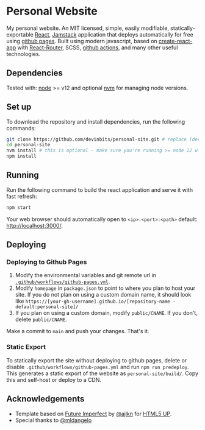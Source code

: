 # Personal Website

My personal website. An MIT licensed, simple, easily modifiable, statically-exportable [React](https://reactjs.org/), [Jamstack](https://jamstack.org/) application that deploys automatically for free using [github pages](https://pages.github.com/). Built using modern javascript, based on [create-react-app](https://github.com/facebook/create-react-app) with [React-Router](https://reactrouter.com/), SCSS, [github actions](https://github.com/features/actions), and many other useful technologies.

## Dependencies

Tested with: [node](https://nodejs.org/) >= v12 and optional [nvm](https://github.com/nvm-sh/nvm#installing-and-updating) for managing node versions.

## Set up

To download the repository and install dependencies, run the following commands:

```bash
git clone https://github.com/devinbits/personal-site.git # replace [devinbits] with your github username if you fork first.
cd personal-site
nvm install # this is optional - make sure you're running >= node 12 with `node --version`
npm install
```

## Running

Run the following command to build the react application and serve it with fast refresh:

```bash
npm start
```

Your web browser should automatically open to `<ip>:<port>:<path>` default: [http://localhost:3000/](http://localhost:3000/).

## Deploying

### Deploying to Github Pages

1. Modify the environmental variables and git remote url in [`.github/workflows/github-pages.yml`](.github/workflows/github-pages.yml).
2. Modify `homepage` in `package.json` to point to where you plan to host your site. If you do not plan on using a custom domain name, it should look like `https://[your-gh-username].github.io/[repository-name - default:personal-site]/`
3. If you plan on using a custom domain, modify `public/CNAME`. If you don't, delete `public/CNAME`.

Make a commit to `main` and push your changes. That's it.

### Static Export

To statically export the site without deploying to github pages, delete or disable `.github/workflows/github-pages.yml` and run `npm run predeploy`. This generates a static export of the website as `personal-site/build/`. Copy this and self-host or deploy to a CDN.

## Acknowledgements

- Template based on [Future Imperfect](https://html5up.net/future-imperfect) by [@ajlkn](https://github.com/ajlkn) for [HTML5 UP](html5up.net).
- Special thanks to [@mldangelo](https://github.com/mldangelo/personal-site)
